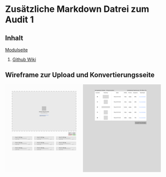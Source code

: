 # Zusätzliche Markdown Datrei zum Audit 1

## Inhalt

[Modulseite](https://cnoss.github.io/entwicklungsprojekt/)

1. [Github Wiki](https://github.com/MaximilianKellner/ep-2024-web-development/wiki)


## Wireframe zur Upload und Konvertierungsseite
![Wireframe der Download page](images/wireframe-download-page.png)
